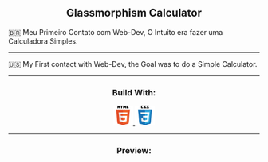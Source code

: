 <h2 align="center">Glassmorphism Calculator</h2>


🇧🇷 Meu Primeiro Contato com Web-Dev, O Intuito era fazer uma Calculadora Simples. 

---

🇺🇸 My First contact with Web-Dev, the Goal was to do a Simple Calculator.

---
<h3 align="center">Build With:</h3>

<div align="center">
  <a href="https://www.w3.org/html/" target="_blank" rel="noreferrer"> 
      <img src="https://raw.githubusercontent.com/devicons/devicon/master/icons/html5/html5-original-wordmark.svg" alt="html5" width="40" height="40"/> 
  </a>
  <a href="https://www.w3schools.com/css/" target="_blank" rel="noreferrer"> 
      <img src="https://raw.githubusercontent.com/devicons/devicon/master/icons/css3/css3-original-wordmark.svg" alt="css3" width="40" height="40"/> 
  </a> 
</div>

---

<h3 align="center"> Preview: </h3>

